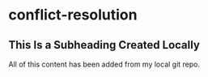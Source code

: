 # conflict-resolution

## This Is a Subheading Created Locally

All of this content has been added from my local git repo.
